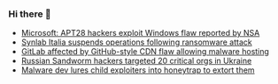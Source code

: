 ### Hi there 👋

<!--START_SECTION:feed-->
* [Microsoft: APT28 hackers exploit Windows flaw reported by NSA](https://www.bleepingcomputer.com/news/security/microsoft-apt28-hackers-exploit-windows-flaw-reported-by-nsa/)
* [Synlab Italia suspends operations following ransomware attack](https://www.bleepingcomputer.com/news/security/synlab-italia-suspends-operations-following-ransomware-attack/)
* [GitLab affected by GitHub-style CDN flaw allowing malware hosting](https://www.bleepingcomputer.com/news/security/gitlab-affected-by-github-style-cdn-flaw-allowing-malware-hosting/)
* [Russian Sandworm hackers targeted 20 critical orgs in Ukraine](https://www.bleepingcomputer.com/news/security/russian-sandworm-hackers-targeted-20-critical-orgs-in-ukraine/)
* [Malware dev lures child exploiters into honeytrap to extort them](https://www.bleepingcomputer.com/news/security/malware-dev-lures-child-exploiters-into-honeytrap-to-extort-them/)
<!--END_SECTION:feed-->

<!--
**frankenk/frankenk** is a ✨ _special_ ✨ repository because its `README.md` (this file) appears on your GitHub profile.

Here are some ideas to get you started:

- 🔭 I’m currently working on ...
- 🌱 I’m currently learning ...
- 👯 I’m looking to collaborate on ...
- 🤔 I’m looking for help with ...
- 💬 Ask me about ...
- 📫 How to reach me: ...
- 😄 Pronouns: ...
- ⚡ Fun fact: ...
-->



